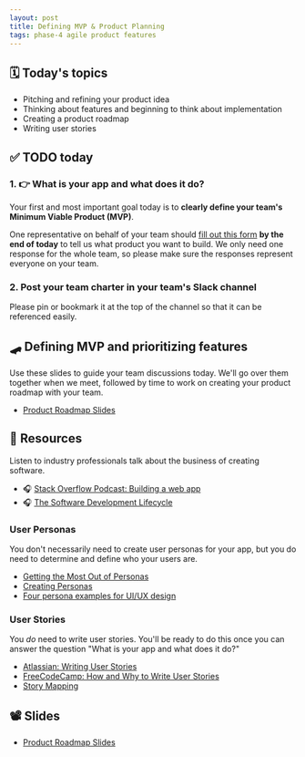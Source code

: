 ```yaml
---
layout: post
title: Defining MVP & Product Planning
tags: phase-4 agile product features
---
```


## 🗓️ Today's topics

- Pitching and refining your product idea
- Thinking about features and beginning to think about implementation
- Creating a product roadmap
- Writing user stories

## ✅ TODO today

### 1. 👉 What is your app and what does it do?

Your first and most important goal today is to **clearly define your team's Minimum Viable Product (MVP)**.

One representative on behalf of your team should [fill out this form](https://forms.gle/e8khJyQRnoA6Lr5BA) **by the end of today** to tell us what product you want to build. We only need one response for the whole team, so please make sure the responses represent everyone on your team.

### 2. Post your team charter in your team's Slack channel

Please pin or bookmark it at the top of the channel so that it can be referenced easily.

## 🛹 Defining MVP and prioritizing features

Use these slides to guide your team discussions today. We'll go over them together when we meet, followed by time to work on creating your product roadmap with your team.

- [Product Roadmap Slides](https://drive.google.com/file/d/1mWELqn0GzeRlEFihbV0wlnI8Cpq83boY/view?usp=sharing)

## 🔖 Resources

Listen to industry professionals talk about the business of creating software.

- 🎧 [Stack Overflow Podcast: Building a web app](https://stackoverflow.blog/2021/02/12/podcast-312-were-building-a-web-app-got-any-advice/)
- 🎧 [The Software Development Lifecycle](https://www.codenewbie.org/podcast/what-does-it-mean-to-be-a-part-of-the-software-development-life-cycle)

### User Personas

You don't necessarily need to create user personas for your app, but you do need to determine and define who your users are.

- [Getting the Most Out of Personas](http://www.uxforthemasses.com/personas/)
- [Creating Personas](https://www.uxbooth.com/articles/creating-personas/)
- [Four persona examples for UI/UX design](https://www.uxpin.com/studio/blog/persona-examples/)

### User Stories

You _do_ need to write user stories. You'll be ready to do this once you can answer the question "What is your app and what does it do?"

- [Atlassian: Writing User Stories](https://www.atlassian.com/agile/project-management/user-stories)
- [FreeCodeCamp: How and Why to Write User Stories](https://www.freecodecamp.org/news/how-and-why-to-write-great-user-stories-f5a110668246/)
- [Story Mapping](https://airfocus.com/glossary/what-is-story-mapping/)

## 📽️ Slides

- [Product Roadmap Slides](https://drive.google.com/file/d/1mWELqn0GzeRlEFihbV0wlnI8Cpq83boY/view?usp=sharing)
